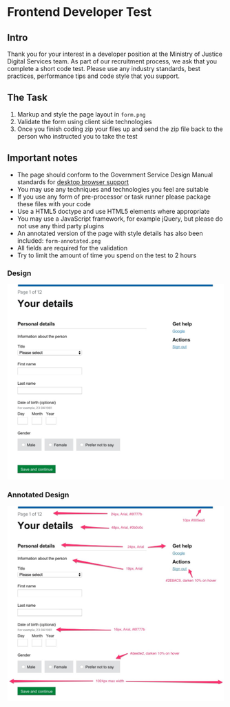 # Frontend Developer Test

## Intro

Thank you for your interest in a developer position at the Ministry of Justice Digital Services team. As part of our recruitment process, we ask that you complete a short code test. Please use any industry standards, best practices, performance tips and code style that you support.

## The Task

1. Markup and style the page layout in `form.png`
2. Validate the form using client side technologies
3. Once you finish coding zip your files up and send the zip file back to the person who instructed you to take the test

## Important notes

- The page should conform to the Government Service Design Manual standards for [desktop browser support](https://www.gov.uk/service-manual/user-centred-design/browsers-and-devices.html#desktop)
- You may use any techniques and technologies you feel are suitable
- If you use any form of pre-processor or task runner please package these files with your code
- Use a HTML5 doctype and use HTML5 elements where appropriate
- You may use a JavaScript framework, for example jQuery, but please do not use any third party plugins
- An annotated version of the page with style details has also been included: `form-annotated.png`
- All fields are required for the validation
- Try to limit the amount of time you spend on the test to 2 hours

### Design

![form](form.png)

### Annotated Design

![annotated](form-annotated.png)